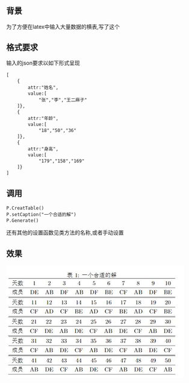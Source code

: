 #

## 背景
为了方便在latex中输入大量数据的横表,写了这个
## 格式要求
输入的json要求以如下形式呈现

    [
        {
            attr:"姓名",
            value:[
                "张","李","王二麻子"
        ]},
        {
            attr:"年龄",
            value:[
                "18","50","36"
        ]},
        {
            attr:"身高",
            value:[
                "179","158","169"
        ]}
    ]
## 调用
    P.CreatTable()
    P.setCaption("一个合适的解")
    P.Generate()
还有其他的设置函数见类方法的名称,或者手动设置

## 效果
![Alt text](./demo.jpg)